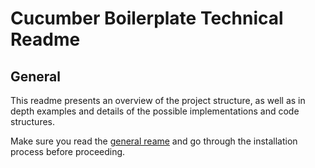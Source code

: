 # Cucumber Boilerplate Technical Readme

## General

This readme presents an overview of the project structure, as well as in depth examples and details of the possible implementations and code structures.

Make sure you read the [general reame](README.md) and go through the installation process before proceeding.



